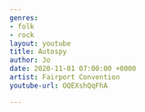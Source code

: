 ```yaml
---
genres:
- folk
- rock
layout: youtube
title: Autospy
author: Jo
date: 2020-11-01 07:00:00 +0000
artist: Fairport Convention
youtube-url: OQEXshQqFhA

---
```


